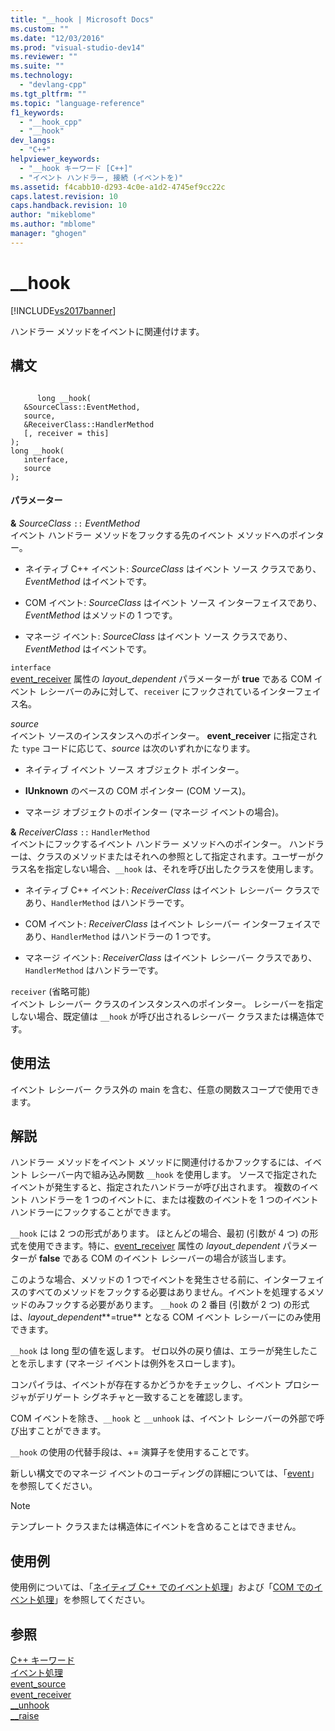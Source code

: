 ```yaml
---
title: "__hook | Microsoft Docs"
ms.custom: ""
ms.date: "12/03/2016"
ms.prod: "visual-studio-dev14"
ms.reviewer: ""
ms.suite: ""
ms.technology: 
  - "devlang-cpp"
ms.tgt_pltfrm: ""
ms.topic: "language-reference"
f1_keywords: 
  - "__hook_cpp"
  - "__hook"
dev_langs: 
  - "C++"
helpviewer_keywords: 
  - "__hook キーワード [C++]"
  - "イベント ハンドラー, 接続 (イベントを)"
ms.assetid: f4cabb10-d293-4c0e-a1d2-4745ef9cc22c
caps.latest.revision: 10
caps.handback.revision: 10
author: "mikeblome"
ms.author: "mblome"
manager: "ghogen"
---
```

# __hook
[!INCLUDE[vs2017banner](../assembler/inline/includes/vs2017banner.md)]

ハンドラー メソッドをイベントに関連付けます。  
  
## 構文  
  
```  
  
      long __hook(  
   &SourceClass::EventMethod,  
   source,  
   &ReceiverClass::HandlerMethod  
   [, receiver = this]  
);  
long __hook(  
   interface,  
   source  
);  
```  
  
#### パラメーター  
 **&** *SourceClass* `::` *EventMethod*  
 イベント ハンドラー メソッドをフックする先のイベント メソッドへのポインター。  
  
-   ネイティブ C\+\+ イベント: *SourceClass* はイベント ソース クラスであり、*EventMethod* はイベントです。  
  
-   COM イベント: *SourceClass* はイベント ソース インターフェイスであり、*EventMethod* はメソッドの 1 つです。  
  
-   マネージ イベント: *SourceClass* はイベント ソース クラスであり、*EventMethod* はイベントです。  
  
 `interface`  
 [event\_receiver](../windows/event-receiver.md) 属性の *layout\_dependent* パラメーターが **true** である COM イベント レシーバーのみに対して、`receiver` にフックされているインターフェイス名。  
  
 *source*  
 イベント ソースのインスタンスへのポインター。  **event\_receiver** に指定された `type` コードに応じて、*source* は次のいずれかになります。  
  
-   ネイティブ イベント ソース オブジェクト ポインター。  
  
-   **IUnknown** のベースの COM ポインター \(COM ソース\)。  
  
-   マネージ オブジェクトのポインター \(マネージ イベントの場合\)。  
  
 **&** *ReceiverClass* `::` `HandlerMethod`  
 イベントにフックするイベント ハンドラー メソッドへのポインター。  ハンドラーは、クラスのメソッドまたはそれへの参照として指定されます。ユーザーがクラス名を指定しない場合、`__hook` は、それを呼び出したクラスを使用します。  
  
-   ネイティブ C\+\+ イベント: *ReceiverClass* はイベント レシーバー クラスであり、`HandlerMethod` はハンドラーです。  
  
-   COM イベント: *ReceiverClass* はイベント レシーバー インターフェイスであり、`HandlerMethod` はハンドラーの 1 つです。  
  
-   マネージ イベント: *ReceiverClass* はイベント レシーバー クラスであり、`HandlerMethod` はハンドラーです。  
  
 `receiver` \(省略可能\)  
 イベント レシーバー クラスのインスタンスへのポインター。  レシーバーを指定しない場合、既定値は `__hook` が呼び出されるレシーバー クラスまたは構造体です。  
  
## 使用法  
 イベント レシーバー クラス外の main を含む、任意の関数スコープで使用できます。  
  
## 解説  
 ハンドラー メソッドをイベント メソッドに関連付けるかフックするには、イベント レシーバー内で組み込み関数 `__hook` を使用します。  ソースで指定されたイベントが発生すると、指定されたハンドラーが呼び出されます。  複数のイベント ハンドラーを 1 つのイベントに、または複数のイベントを 1 つのイベント ハンドラーにフックすることができます。  
  
 `__hook` には 2 つの形式があります。  ほとんどの場合、最初 \(引数が 4 つ\) の形式を使用できます。特に、[event\_receiver](../windows/event-receiver.md) 属性の *layout\_dependent* パラメーターが **false** である COM のイベント レシーバーの場合が該当します。  
  
 このような場合、メソッドの 1 つでイベントを発生させる前に、インターフェイスのすべてのメソッドをフックする必要はありません。イベントを処理するメソッドのみフックする必要があります。  `__hook` の 2 番目 \(引数が 2 つ\) の形式は、*layout\_dependent***\=true** となる COM イベント レシーバーにのみ使用できます。  
  
 `__hook` は long 型の値を返します。  ゼロ以外の戻り値は、エラーが発生したことを示します \(マネージ イベントは例外をスローします\)。  
  
 コンパイラは、イベントが存在するかどうかをチェックし、イベント プロシージャがデリゲート シグネチャと一致することを確認します。  
  
 COM イベントを除き、`__hook` と `__unhook` は、イベント レシーバーの外部で呼び出すことができます。  
  
 `__hook` の使用の代替手段は、\+\= 演算子を使用することです。  
  
 新しい構文でのマネージ イベントのコーディングの詳細については、「[event](../windows/event-cpp-component-extensions.md)」を参照してください。  
  
> [!NOTE]
>  テンプレート クラスまたは構造体にイベントを含めることはできません。  
  
## 使用例  
 使用例については、「[ネイティブ C\+\+ でのイベント処理](../Topic/Event%20Handling%20in%20Native%20C++.md)」および「[COM でのイベント処理](../cpp/event-handling-in-com.md)」を参照してください。  
  
## 参照  
 [C\+\+ キーワード](../cpp/keywords-cpp.md)   
 [イベント処理](../cpp/event-handling.md)   
 [event\_source](../windows/event-source.md)   
 [event\_receiver](../windows/event-receiver.md)   
 [\_\_unhook](../cpp/unhook.md)   
 [\_\_raise](../cpp/raise.md)